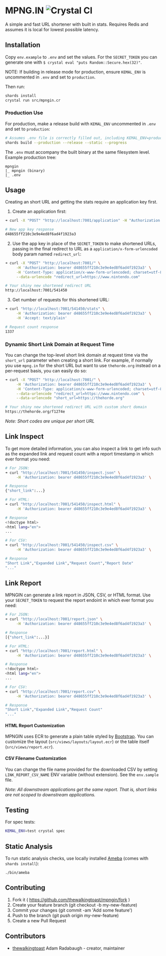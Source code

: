 # MPNG.IN ![Crystal CI](https://github.com/thewalkingtoast/mpngin/workflows/Crystal%20CI/badge.svg)

A simple and fast URL shortener with built in stats. Requires Redis and assumes it is local for lowest possible latency.

## Installation

Copy `env.example` to `.env` and set the values. For the
`SECRET_TOKEN` you can generate one with `$ crystal eval "puts Random::Secure.hex(32)"`.

NOTE: If building in release mode for production, ensure `KEMAL_ENV` is uncommented in `.env` and set to `production`.

Then run:
```sh
shards install
crystal run src/mpngin.cr
```

### Production Use

For production, make a release build with `KEMAL_ENV` uncommented in `.env` and set to `production`:

```sh
# Assumes .env file is correctly filled out, including KEMAL_ENV=production
shards build --production --release --static --progress
```

The `.env` must accompany the built binary at the same filesystem level. Example production tree:

```
mpngin
|_ mpngin (binary)
|_ .env
```

## Usage

Creating an short URL and getting the stats require an application key first.

1) Create an application first:

```sh
➜ curl -X "POST" "http://localhost:7001/application" -H "Authorization: bearer <SECRET_TOKEN_HERE>"

# New app key response
d48655ff210c3e9e4ed8f6ad4f1923a3
```

2) Use the app key in place of the `SECRET_TOKEN` to make shortened URLs, passing in the final redirect to URL as a
`application/x-form-urlencoded` body param named `redirect_url`:

```sh
➜ curl -X "POST" "http://localhost:7001/" \
     -H 'Authorization: bearer d48655ff210c3e9e4ed8f6ad4f1923a3' \
     -H 'Content-Type: application/x-www-form-urlencoded; charset=utf-8' \
     --data-urlencode "redirect_url=https://www.nintendo.com"

# Your shiny new shortened redirect URL
http://localhost:7001/541450
```

3) Get number of requests for this shortened URL:

```sh
➜ curl "http://localhost:7001/541450/stats" \
     -H 'Authorization: bearer d48655ff210c3e9e4ed8f6ad4f1923a3' \
     -H 'Accept: text/plain'

# Request count response
1337
```

### Dynamic Short Link Domain at Request Time

You can change the top-level short link domain at request time via the `short_url` parameter when creating a short link. For example, if normally you use `mpng.in` for the short URL but want to use `thehorde.org` instead on a per-request basis, you can easily do so:

```sh
➜ curl -X "POST" "http://localhost:7001/" \
     -H 'Authorization: bearer d48655ff210c3e9e4ed8f6ad4f1923a3' \
     -H 'Content-Type: application/x-www-form-urlencoded; charset=utf-8' \
     --data-urlencode "redirect_url=https://www.nintendo.com" \
     --data-urlencode "short_url=https://thehorde.org"

# Your shiny new shortened redirect URL with custom short domain
https://thehorde.org/f1274e
```

*Note: Short codes are unique per short URL*

## Link Inspect

To get more detailed information, you can also inspect a link to get info such as the expanded link and request count with a report timestamp in which ever format you need:

```sh
# For JSON:
➜ curl "http://localhost:7001/541450/inspect.json" \
     -H 'Authorization: bearer d48655ff210c3e9e4ed8f6ad4f1923a3' \

# Response
{"short_link":...}

# For HTML:
➜ curl "http://localhost:7001/541450/inspect.html" \
     -H 'Authorization: bearer d48655ff210c3e9e4ed8f6ad4f1923a3' \

# Response
<!doctype html>
<html lang="en">
...

# For CSV:
➜ curl "http://localhost:7001/541450/inspect.csv" \
     -H 'Authorization: bearer d48655ff210c3e9e4ed8f6ad4f1923a3' \

# Response
"Short Link","Expanded Link","Request Count","Report Date"
"..."
```

## Link Report

MPNGIN can generate a link report in JSON, CSV, or HTML format. Use your `SECRET_TOKEN` to request the report endoint in which ever format you need:

```sh
# For JSON:
➜ curl "http://localhost:7001/report.json" \
     -H 'Authorization: bearer d48655ff210c3e9e4ed8f6ad4f1923a3' \

# Response
[{"short_link":...}]

# For HTML:
➜ curl "http://localhost:7001/report.html" \
     -H 'Authorization: bearer d48655ff210c3e9e4ed8f6ad4f1923a3' \

# Response
<!doctype html>
<html lang="en">
...

# For CSV:
➜ curl "http://localhost:7001/report.csv" \
     -H 'Authorization: bearer d48655ff210c3e9e4ed8f6ad4f1923a3' \

# Response
"Short Link","Expanded Link","Request Count"
"..."
```

#### HTML Report Customization

MPNGIN uses ECR to generate a plain table styled by [Bootstrap](https://getbootstrap.com). You can customize the layout (`src/views/layouts/layout.ecr`) or the table itself (`src/views/report.ecr`).

#### CSV Filename Customization

You can change the file name provided for the downloaded CSV by setting `LINK_REPORT_CSV_NAME` ENV variable (without extension). See the `env.sample` file.

*Note: All downstream applications get the same report. That is, short links are not scoped to downstream applications.*

## Testing

For spec tests:
```sh
KEMAL_ENV=test crystal spec
```

## Static Analysis

To run static analysis checks, use locally installed [Ameba](https://github.com/veelenga/ameba) (comes with `shards install`):
```
./bin/ameba
```

## Contributing

1. Fork it ( https://github.com/thewalkingtoast/mpngin/fork )
2. Create your feature branch (git checkout -b my-new-feature)
3. Commit your changes (git commit -am 'Add some feature')
4. Push to the branch (git push origin my-new-feature)
5. Create a new Pull Request

## Contributors

- [thewalkingtoast](https://github.com/thewalkingtoast) Adam Radabaugh - creator, maintainer
